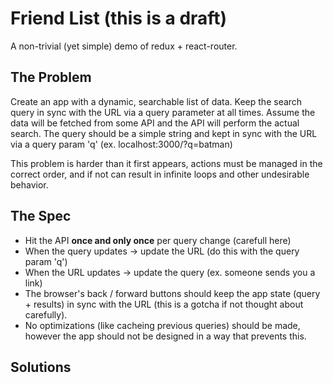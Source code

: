 # Friend List (this is a draft)
A non-trivial (yet simple) demo of redux + react-router.

## The Problem
Create an app with a dynamic, searchable list of data. Keep the search query in sync with the URL via a query parameter at all times. Assume the data will be fetched from some API and the API will perform the actual search. The query should be a simple string and kept in sync with the URL via a query param 'q' (ex. localhost:3000/?q=batman)

This problem is harder than it first appears, actions must be managed in the correct order, and if not can result in infinite loops and other undesirable behavior.

## The Spec
- Hit the API **once and only once** per query change (carefull here)
- When the query updates -> update the URL (do this with the query param 'q')
- When the URL updates -> update the query (ex. someone sends you a link)
- The browser's back / forward buttons should keep the app state (query + results) in sync with the URL (this is a gotcha if not thought about carefully).
- No optimizations (like cacheing previous queries) should be made, however the app should not be designed in a way that prevents this.

## Solutions
